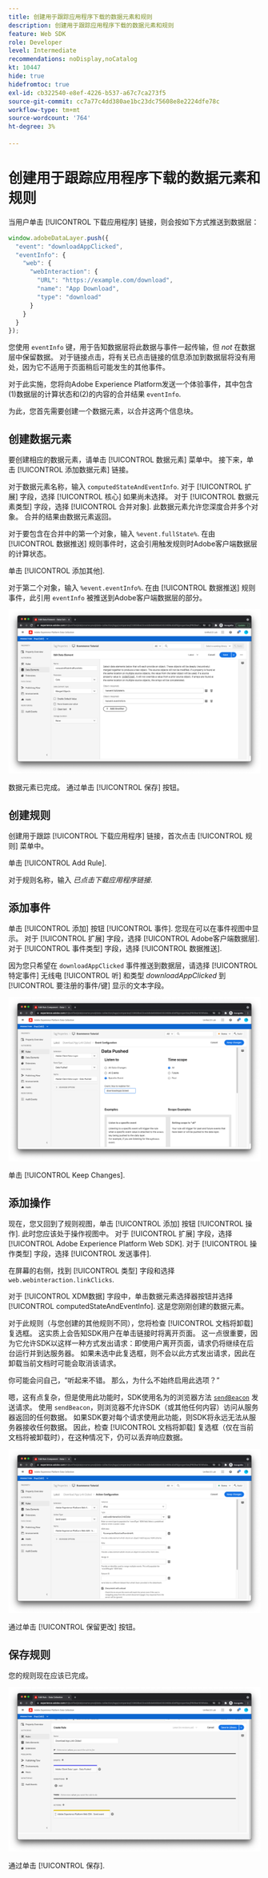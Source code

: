 ```yaml
---
title: 创建用于跟踪应用程序下载的数据元素和规则
description: 创建用于跟踪应用程序下载的数据元素和规则
feature: Web SDK
role: Developer
level: Intermediate
recommendations: noDisplay,noCatalog
kt: 10447
hide: true
hidefromtoc: true
exl-id: cb322540-e8ef-4226-b537-a67c7ca273f5
source-git-commit: cc7a77c4dd380ae1bc23dc75608e8e2224dfe78c
workflow-type: tm+mt
source-wordcount: '764'
ht-degree: 3%

---
```


# 创建用于跟踪应用程序下载的数据元素和规则

当用户单击 [!UICONTROL 下载应用程序] 链接，则会按如下方式推送到数据层：

```js
window.adobeDataLayer.push({
  "event": "downloadAppClicked",
  "eventInfo": {
    "web": {
      "webInteraction": {
        "URL": "https://example.com/download",
        "name": "App Download",
        "type": "download"
      }
    }
  }
});
```

您使用 `eventInfo` 键，用于告知数据层将此数据与事件一起传输，但 _not_ 在数据层中保留数据。 对于链接点击，将有关已点击链接的信息添加到数据层将没有用处，因为它不适用于页面稍后可能发生的其他事件。

对于此实施，您将向Adobe Experience Platform发送一个体验事件，其中包含(1)数据层的计算状态和(2)的内容的合并结果 `eventInfo`.

为此，您首先需要创建一个数据元素，以合并这两个信息块。

## 创建数据元素

要创建相应的数据元素，请单击 [!UICONTROL 数据元素] 菜单中。 接下来，单击 [!UICONTROL 添加数据元素] 链接。

对于数据元素名称，输入 `computedStateAndEventInfo`. 对于 [!UICONTROL 扩展] 字段，选择 [!UICONTROL 核心] 如果尚未选择。 对于 [!UICONTROL 数据元素类型] 字段，选择 [!UICONTROL 合并对象]. 此数据元素允许您深度合并多个对象。 合并的结果由数据元素返回。

对于要包含在合并中的第一个对象，输入 `%event.fullState%`. 在由 [!UICONTROL 数据推送] 规则事件时，这会引用触发规则时Adobe客户端数据层的计算状态。

单击 [!UICONTROL 添加其他].

对于第二个对象，输入 `%event.eventInfo%`. 在由 [!UICONTROL 数据推送] 规则事件，此引用 `eventInfo` 被推送到Adobe客户端数据层的部分。

![computedStateAndEventInfo数据元素](../../../assets/implementation-strategy/computed-state-and-event-info-data-element.png)

数据元素已完成。 通过单击 [!UICONTROL 保存] 按钮。

## 创建规则

创建用于跟踪 [!UICONTROL 下载应用程序] 链接，首次点击 [!UICONTROL 规则] 菜单中。

单击 [!UICONTROL Add Rule].

对于规则名称，输入 _已点击下载应用程序链接_.

## 添加事件

单击 [!UICONTROL 添加] 按钮 [!UICONTROL 事件]. 您现在可以在事件视图中显示。 对于 [!UICONTROL 扩展] 字段，选择 [!UICONTROL Adobe客户端数据层]. 对于 [!UICONTROL 事件类型] 字段，选择 [!UICONTROL 数据推送].

因为您只希望在 `downloadAppClicked` 事件推送到数据层，请选择 [!UICONTROL 特定事件] 无线电 [!UICONTROL 听] 和类型 _downloadAppClicked_ 到 [!UICONTROL 要注册的事件/键]  显示的文本字段。

![下载应用程序点击事件](../../../assets/implementation-strategy/download-app-clicked-event.png)

单击 [!UICONTROL Keep Changes].

## 添加操作

现在，您又回到了规则视图，单击 [!UICONTROL 添加] 按钮 [!UICONTROL 操作]. 此时您应该处于操作视图中。 对于 [!UICONTROL 扩展] 字段，选择 [!UICONTROL Adobe Experience Platform Web SDK]. 对于 [!UICONTROL 操作类型] 字段，选择 [!UICONTROL 发送事件].

在屏幕的右侧，找到 [!UICONTROL 类型] 字段和选择 `web.webinteraction.linkClicks`.

对于 [!UICONTROL XDM数据] 字段中，单击数据元素选择器按钮并选择 [!UICONTROL computedStateAndEventInfo]. 这是您刚刚创建的数据元素。

对于此规则（与您创建的其他规则不同），您将检查 [!UICONTROL 文档将卸载] 复选框。 这实质上会告知SDK用户在单击链接时将离开页面。 这一点很重要，因为它允许SDK以这样一种方式发出请求：即使用户离开页面，请求仍将继续在后台运行并到达服务器。 如果未选中此复选框，则不会以此方式发出请求，因此在卸载当前文档时可能会取消该请求。

你可能会问自己，“听起来不错。 那么，为什么不始终启用此选项？”

嗯，这有点复杂，但是使用此功能时，SDK使用名为的浏览器方法 [`sendBeacon`](https://developer.mozilla.org/zh-CN/docs/Web/API/Navigator/sendBeacon) 发送请求。 使用 `sendBeacon`，则浏览器不允许SDK（或其他任何内容）访问从服务器返回的任何数据。 如果SDK要对每个请求使用此功能，则SDK将永远无法从服务器接收任何数据。 因此，检查 [!UICONTROL 文档将卸载] 复选框（仅在当前文档将被卸载时），在这种情况下，仍可以丢弃响应数据。

![“文档将卸载”复选框](../../../assets/implementation-strategy/document-will-unload.png)

通过单击 [!UICONTROL 保留更改] 按钮。

## 保存规则

您的规则现在应该已完成。

![下载应用程序链接点击规则](../../../assets/implementation-strategy/download-app-link-clicked-rule.png)

通过单击 [!UICONTROL 保存].
